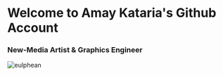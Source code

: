 <h1 align="left">Welcome to Amay Kataria's Github Account</h1>
<h3 align="left">New-Media Artist & Graphics Engineer</h3>

<p align="left"> <img src="https://komarev.com/ghpvc/?username=eulphean&label=Profile%20views&color=0e75b6&style=flat" alt="eulphean" /> </p>
